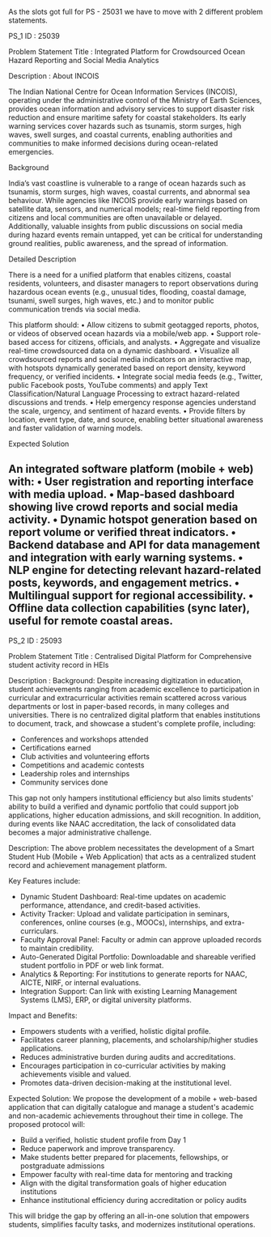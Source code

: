 As the slots got full for PS - 25031 we have to move with 2 different problem statements.

PS_1 ID : 25039

Problem Statement Title : Integrated Platform for Crowdsourced Ocean Hazard Reporting and Social Media Analytics

Description	:
About INCOIS

The Indian National Centre for Ocean Information Services (INCOIS), operating under the administrative control of the Ministry of Earth Sciences, provides ocean information and advisory services to support disaster risk reduction and ensure maritime safety for coastal stakeholders. Its early warning services cover hazards such as tsunamis, storm surges, high waves, swell surges, and coastal currents, enabling authorities and communities to make informed decisions during ocean-related emergencies.

Background

India’s vast coastline is vulnerable to a range of ocean hazards such as tsunamis, storm surges, high waves, coastal currents, and abnormal sea behaviour. While agencies like INCOIS provide early warnings based on satellite data, sensors, and numerical models; real-time field reporting from citizens and local communities are often unavailable or delayed. Additionally, valuable insights from public discussions on social media during hazard events remain untapped, yet can be critical for understanding ground realities, public awareness, and the spread of information.

Detailed Description

There is a need for a unified platform that enables citizens, coastal residents, volunteers, and disaster managers to report observations during hazardous ocean events (e.g., unusual tides, flooding, coastal damage, tsunami, swell surges, high waves, etc.) and to monitor public communication trends via social media.

This platform should:
• Allow citizens to submit geotagged reports, photos, or videos of observed ocean hazards via a mobile/web app.
• Support role-based access for citizens, officials, and analysts.
• Aggregate and visualize real-time crowdsourced data on a dynamic dashboard.
• Visualize all crowdsourced reports and social media indicators on an interactive map, with hotspots dynamically generated based on report density, keyword frequency, or verified incidents.
• Integrate social media feeds (e.g., Twitter, public Facebook posts, YouTube comments) and apply Text Classification/Natural Language Processing to extract hazard-related discussions and trends.
• Help emergency response agencies understand the scale, urgency, and sentiment of hazard events.
• Provide filters by location, event type, date, and source, enabling better situational awareness and faster validation of warning models.

Expected Solution

An integrated software platform (mobile + web) with:
• User registration and reporting interface with media upload.
• Map-based dashboard showing live crowd reports and social media activity.
• Dynamic hotspot generation based on report volume or verified threat indicators.
• Backend database and API for data management and integration with early warning systems.
• NLP engine for detecting relevant hazard-related posts, keywords, and engagement metrics.
• Multilingual support for regional accessibility.
• Offline data collection capabilities (sync later), useful for remote coastal areas.
--------------------------------------------------------------------------------------------------------------------------------------------------------------------
PS_2 ID : 25093

Problem Statement Title : Centralised Digital Platform for Comprehensive student activity record in HEIs

Description	: 
Background:
Despite increasing digitization in education, student achievements ranging from academic excellence to participation in curricular and extracurricular activities remain scattered across various departments or lost in paper-based records, in many colleges and universities. There is no centralized digital platform that enables institutions to document, track, and showcase a student's complete profile, including:
- Conferences and workshops attended
- Certifications earned
- Club activities and volunteering efforts
- Competitions and academic contests
- Leadership roles and internships
- Community services done

This gap not only hampers institutional efficiency but also limits students' ability to build a verified and dynamic portfolio that could support job applications, higher education admissions, and skill recognition. In addition, during events like NAAC accreditation, the lack of consolidated data becomes a major administrative challenge.

Description:
The above problem necessitates the development of a Smart Student Hub (Mobile + Web Application) that acts as a centralized student record and achievement management platform.

Key Features include:
- Dynamic Student Dashboard: Real-time updates on academic performance, attendance, and credit-based activities.
- Activity Tracker: Upload and validate participation in seminars, conferences, online courses (e.g., MOOCs), internships, and extra-curriculars.
- Faculty Approval Panel: Faculty or admin can approve uploaded records to maintain credibility.
- Auto-Generated Digital Portfolio: Downloadable and shareable verified student portfolio in PDF or web link format.
- Analytics & Reporting: For institutions to generate reports for NAAC, AICTE, NIRF, or internal evaluations.
- Integration Support: Can link with existing Learning Management Systems (LMS), ERP, or digital university platforms.

Impact and Benefits:
- Empowers students with a verified, holistic digital profile.
- Facilitates career planning, placements, and scholarship/higher studies applications.
- Reduces administrative burden during audits and accreditations.
- Encourages participation in co-curricular activities by making achievements visible and valued.
- Promotes data-driven decision-making at the institutional level.

Expected Solution:
We propose the development of a mobile + web-based application that can digitally catalogue and manage a student's academic and non-academic achievements throughout their time in college. The proposed protocol will:
- Build a verified, holistic student profile from Day 1
- Reduce paperwork and improve transparency.
- Make students better prepared for placements, fellowships, or postgraduate admissions
- Empower faculty with real-time data for mentoring and tracking
- Align with the digital transformation goals of higher education institutions
- Enhance institutional efficiency during accreditation or policy audits

This will bridge the gap by offering an all-in-one solution that empowers students, simplifies faculty tasks, and modernizes institutional operations.
